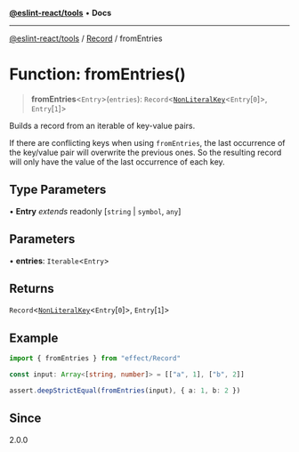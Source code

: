 [**@eslint-react/tools**](../../../README.md) • **Docs**

***

[@eslint-react/tools](../../../README.md) / [Record](../README.md) / fromEntries

# Function: fromEntries()

> **fromEntries**\<`Entry`\>(`entries`): `Record`\<[`NonLiteralKey`](../namespaces/ReadonlyRecord/type-aliases/NonLiteralKey.md)\<`Entry`\[`0`\]\>, `Entry`\[`1`\]\>

Builds a record from an iterable of key-value pairs.

If there are conflicting keys when using `fromEntries`, the last occurrence of the key/value pair will overwrite the
previous ones. So the resulting record will only have the value of the last occurrence of each key.

## Type Parameters

• **Entry** *extends* readonly [`string` \| `symbol`, `any`]

## Parameters

• **entries**: `Iterable`\<`Entry`\>

## Returns

`Record`\<[`NonLiteralKey`](../namespaces/ReadonlyRecord/type-aliases/NonLiteralKey.md)\<`Entry`\[`0`\]\>, `Entry`\[`1`\]\>

## Example

```ts
import { fromEntries } from "effect/Record"

const input: Array<[string, number]> = [["a", 1], ["b", 2]]

assert.deepStrictEqual(fromEntries(input), { a: 1, b: 2 })
```

## Since

2.0.0
